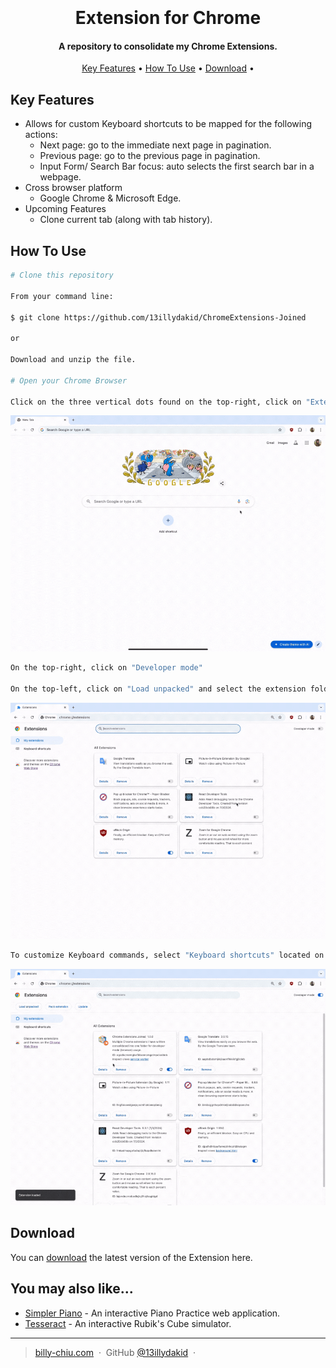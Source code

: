 
<h1 align="center">
  <br>
  <img src="https://www.billy-chiu.com/static/media/favicon.eff31b030b78cb598548.png" alt="" width="200">
  <br>
  Extension for Chrome
  <br>
</h1>

<h4 align="center">A repository to consolidate my Chrome Extensions.</h4>


<p align="center">
  <a href="#key-features">Key Features</a> •
  <a href="#how-to-use">How To Use</a> •
  <a href="#download">Download</a> •
</p>


## Key Features

* Allows for custom Keyboard shortcuts to be mapped for the following actions:
  - Next page: go to the immediate next page in pagination.
  - Previous page: go to the previous page in pagination.
  - Input Form/ Search Bar focus: auto selects the first search bar in a webpage.
* Cross browser platform
  - Google Chrome & Microsoft Edge.
* Upcoming Features
  - Clone current tab (along with tab history).

## How To Use



```bash
# Clone this repository

From your command line:

$ git clone https://github.com/13illydakid/ChromeExtensions-Joined

or

Download and unzip the file.

# Open your Chrome Browser

Click on the three vertical dots found on the top-right, click on "Extensions" then "Manage Extensions".

```
![screenshot](/tutorial01.gif)
```bash
On the top-right, click on "Developer mode"

On the top-left, click on "Load unpacked" and select the extension folder.
```
![screenshot](/tutorial02.gif)
```bash
To customize Keyboard commands, select "Keyboard shortcuts" located on the upperleft side of your screen. Otherwise the default commands will be used.
```
![screenshot](/tutorial03.gif)





## Download

You can [download](https://github.com/13illydakid/ChromeExtensions-Joined) the latest version of the Extension here.

## You may also like...

- [Simpler Piano](https://github.com/13illydakid/simpler-piano) - An interactive Piano Practice web application.
- [Tesseract](https://github.com/13illydakid/rubiks-cube) - An interactive Rubik's Cube simulator.


---

> [billy-chiu.com](https://www.billy-chiu.com) &nbsp;&middot;&nbsp;
> GitHub [@13illydakid](https://github.com/13illydakid) &nbsp;&middot;&nbsp;
